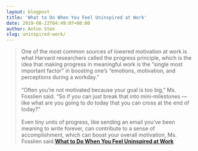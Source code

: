```yaml
---
layout: blogpost
title: 'What to Do When You Feel Uninspired at Work'
date: 2019-08-22T04:49:07+00:00
author: Anton Sten
slug: uninspired-work/
---
```


>One of the most common sources of lowered motivation at work is what Harvard researchers called the progress principle, which is the idea that making progress in meaningful work is the “single most important factor” in boosting one’s “emotions, motivation, and perceptions during a workday.”
<br /><br />
“Often you’re not motivated because your goal is too big,” Ms. Fosslien said. “So if you can just break that into mini-milestones — like what are you going to do today that you can cross at the end of today?”
<br /><br />
Even tiny units of progress, like sending an email you’ve been meaning to write forever, can contribute to a sense of accomplishment, which can boost your overall motivation, Ms. Fosslien said.**[What to Do When You Feel Uninspired at Work](https://www.nytimes.com/2019/08/12/smarter-living/what-to-do-when-you-feel-uninspired-at-work.html)**
